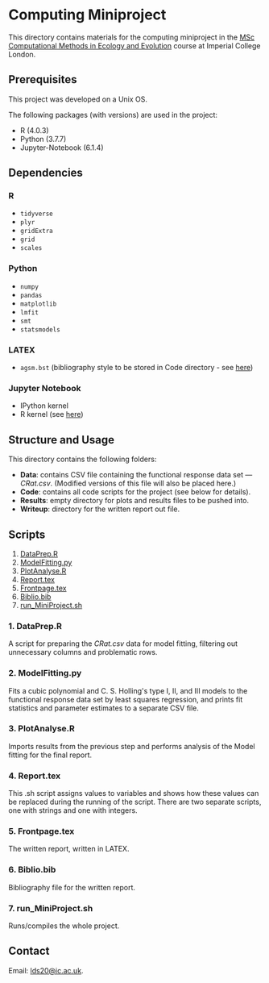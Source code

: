 # Computing Miniproject

This directory contains materials for the computing miniproject in the [MSc Computational Methods in Ecology and Evolution](https://www.imperial.ac.uk/study/pg/life-sciences/computational-methods-ecology-evolution/) course at Imperial College London.

## Prerequisites

This project was developed on a Unix OS.

The following packages (with versions) are used in the project:
* R (4.0.3)
* Python (3.7.7)
* Jupyter-Notebook (6.1.4)

## Dependencies

### R
* `tidyverse` 
* `plyr` 
* `gridExtra`
* `grid`
* `scales`

### Python
* `numpy`
* `pandas`  
* `matplotlib`
* `lmfit`
* `smt`
* `statsmodels`

### LATEX
* `agsm.bst` (bibliography style to be stored in Code directory - see [here](http://ftp.math.utah.edu/pub/tex/bibtex/agsm.bst))

### Jupyter Notebook
* IPython kernel
* R kernel (see [here](https://github.com/IRkernel/IRkernel))


## Structure and Usage

This directory contains the following folders:
* **Data**: contains CSV file containing the functional response data set — 
*CRat.csv*. (Modified versions of this file will also be placed here.)
* **Code**: contains all code scripts for the project (see below for details).
* **Results**: empty directory for plots and results files to be pushed into.
* **Writeup**: directory for the written report out file.

## Scripts
1. [DataPrep.R](https://github.com/ldswaby/CMEECourseWork/blob/master/MiniProject/Code/DataPrep.R)
2. [ModelFitting.py](https://github.com/ldswaby/CMEECourseWork/blob/master/MiniProject/Code/ModelFitting.py)
3. [PlotAnalyse.R](https://github.com/ldswaby/CMEECourseWork/blob/master/MiniProject/Code/PlotAnalyse.R)
4. [Report.tex](https://github.com/ldswaby/CMEECourseWork/blob/master/MiniProject/Code/Report.tex)
5. [Frontpage.tex](https://github.com/ldswaby/CMEECourseWork/blob/master/MiniProject/Code/Frontpage.tex)
6. [Biblio.bib](https://github.com/ldswaby/CMEECourseWork/blob/master/MiniProject/Code/Biblio.bib)
7. [run_MiniProject.sh](https://github.com/ldswaby/CMEECourseWork/blob/master/MiniProject/Code/run_MiniProject.sh)

### 1. DataPrep.R

A script for preparing the *CRat.csv* data for model fitting, filtering out unnecessary columns and problematic rows.

### 2. ModelFitting.py

Fits a cubic polynomial and C. S. Holling's type I, II, and III models to the functional response data set by least squares regression,
and prints fit statistics and parameter estimates to a separate CSV file.

### 3. PlotAnalyse.R

Imports results from the previous step and performs analysis of the Model fitting for the final report.

### 4. Report.tex

This .sh script assigns values to variables and shows how these values can be replaced during the running of the script. There are two separate scripts, one with strings and one with integers.

### 5. Frontpage.tex

The written report, written in LATEX.

### 6. Biblio.bib

Bibliography file for the written report.

### 7. run_MiniProject.sh

Runs/compiles the whole project. 

## Contact

Email: <lds20@ic.ac.uk>.